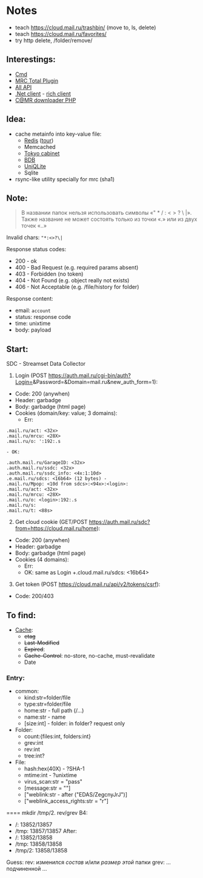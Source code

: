 # Notes
- teach https://cloud.mail.ru/trashbin/ (move to, ls, delete)
- teach https://cloud.mail.ru/favorites/
- try http delete, /folder/remove/

## Interestings:
- [Cmd](https://docs.python.org/3.7/library/cmd.html)
- [MRC Total Plugin](https://github.com/pozitronik/CloudMailRu)
- [All API](https://www.pvsm.ru/php-2/114459)
- [.Net client](https://github.com/erastmorgan/Mail.Ru-.net-cloud-client) - [rich client](https://habr.com/ru/post/281360/)
- [C@MR downloader PHP](https://github.com/Geograph-us/Cloud-Mail.Ru-Downloader)

## Idea:
- cache metainfo into key-value file:
  - [Redis](https://redislabs.com/lp/python-redis/) ([tour](https://python-scripts.com/redis))
  - Memcached
  - [Tokyo cabinet](https://pythonhosted.org/tokyocabinet-python/)
  - [BDB](https://docs.python.org/2/library/bsddb.html)
  - [UniQLite](http://charlesleifer.com/blog/introduction-to-the-fast-new-unqlite-python-bindings/)
  - Sqlite
- rsync-like utility specially for mrc (sha1)

## Note:
> В названии папок нельзя использовать символы «" * / : < > ? \ |». Также название не может состоять только из точки «.» или из двух точек «..»

Invalid chars: `"*:<>?\|`

Response status codes:
- 200 - ok
- 400 - Bad Request (e.g. required params absent)
- 403 - Forbidden (no token)
- 404 - Not Found (e.g. object really not exists)
- 406 - Not Acceptable (e.g. /file/history for folder)

Response content:
- email: `account`
- status: response code
- time: unixtime
- body: payload

## Start:
SDC - Streamset Data Collector
1. Login (POST https://auth.mail.ru/cgi-bin/auth?Login=<login>&Password=<password>&Domain=mail.ru&new_auth_form=1):
  - Code: 200 (anywhen)
  - Header: garbadge
  - Body: garbadge (html page)
  - Cookies (domain/key: value; 3 domains):
    - Err:
```
.mail.ru/act: <32x>
.mail.ru/mrcu: <28X>
.mail.ru/o: ':192:.s
```
    - OK:
```
.auth.mail.ru/GarageID: <32x>
.auth.mail.ru/ssdc: <32x>
.auth.mail.ru/ssdc_info: <4x:1:10d>
.e.mail.ru/sdcs: <16b64> (12 bytes) - 
.mail.ru/Mpop: <10d from sdcs>:<94x>:<login>:
.mail.ru/act: <32x>
.mail.ru/mrcu: <28X>
.mail.ru/o: <login>:192:.s
.mail.ru/s: 
.mail.ru/t: <88s>
```
2. Get cloud cookie (GET/POST https://auth.mail.ru/sdc?from=https://cloud.mail.ru/home):
  - Code: 200 (anywhen)
  - Header: garbadge
  - Body: garbadge (html page)
  - Cookies (4 domains):
    - Err:
    - OK: same as Login +.cloud.mail.ru/sdcs: <16b64>
3. Get token (POST https://cloud.mail.ru/api/v2/tokens/csrf):
  - Code: 200/403

## To find:
- [Cache](https://html5.by/blog/cache/):
  - ~~etag~~
  - ~~Last-Modified~~
  - ~~Expired~~: <Date>
  - ~~Cache-Control~~: no-store, no-cache, must-revalidate
  - Date

### Entry:
- common:
  - kind:str=folder/file
  - type:str=folder/file
  - home:str - full path (/...)
  - name:str - name
  - [size:int] - folder: in folder? request only
- Folder:
  - count:{files:int, folders:int}
  - grev:int
  - rev:int
  - tree:int?
- File:
  - hash:hex(40X) - ?SHA-1
  - mtime:int - ?unixtime
  - virus_scan:str = "pass"
  - [message:str = ""]
  - ["weblink:str - after ("EDAS/ZegcnyJrJ")]
  - ["weblink_access_rights:str = "r"]

====
mkdir /tmp/2. rev/grev
B4:
- /:        13852/13857
- /tmp:     13857/13857
After:
- /:        13852/13858
- /tmp:     13858/13858
- /tmp/2:   13858/13858

Guess:
rev: изменился _состав_ и/или _размер_ _этой_ папки
grev: ... подчиненной ...

